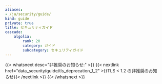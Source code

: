 ```yaml
---
aliases:
- /ja/security/guide/
kind: guide
private: true
title: セキュリティガイド
cascade:
    algolia:
        rank: 20
        category: ガイド
        subcategory: セキュリティガイド
---
```



{{< whatsnext desc="非推奨のお知らせ:" >}}
    {{< nextlink href="data_security/guide/tls_deprecation_1_2" >}}TLS < 1.2 の非推奨のお知らせ{{< /nextlink >}}
{{< /whatsnext >}}